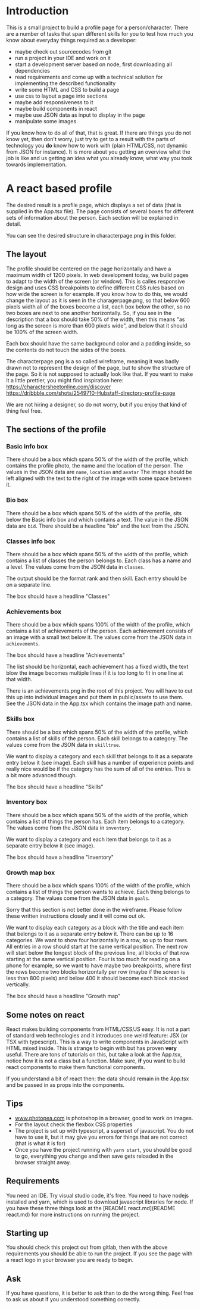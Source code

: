 # Introduction

This is a small project to build a profile page for a person/character. There are a number of tasks that span different skills for you to test how much you know about everyday things required as a developer:
- maybe check out sourcecodes from git
- run a project in your IDE and work on it
- start a development server based on node, first downloading all dependencies
- read requirements and come up with a technical solution for implementing the described functionality
- write some HTML and CSS to build a page
- use css to layout a page into sections
- maybe add responsiveness to it
- maybe build components in react
- maybe use JSON data as input to display in the page
- manipulate some images

If you know how to do all of that, that is great. If there are things you do not know yet, then don't worry, just try to get to a result with the parts of technology you **do** know how to work with (plain HTML/CSS, not dynamic from JSON for instance). It is more about you getting an overview what the job is like and us getting an idea what you already know, what way you took towards implementation. 

# A react based profile

The desired result is a profile page, which displays a set of data (that is supplied in the App.tsx file). The page consists of several boxes for different sets of information about the person. Each section will be explained in detail.

You can see the desired structure in characterpage.png in this folder.

## The layout
The profile should be centered on the page horizontally and have a maximum width of 1200 pixels. In web development today, we build pages to adapt to the width of the screen (or window). This is calles responsive design and uses CSS breakpoints to define different CSS rules based on how wide the screen is for example. If you know how to do this, we would change the layout as it is seen in the charagerpage.png, so that below 600 pixels width all of the boxes become a list, each box below the other, so no two boxes are next to one another horizontally. So, if you see in the description that a box should take 50% of the width, then this means "as long as the screen is more than 600 pixels wide", and below that it should be 100% of the screen width.

Each box should have the same background color and a padding inside, so the contents do not touch the sides of the boxes.

The characterpage.png is a so called wireframe, meaning it was badly drawn not to represent the design of the page, but to show the structure of the page. So it is not supposed to actually look like that. If you want to make it a little prettier, you might find inspiration here: 
https://charactersheetonline.com/discover    
https://dribbble.com/shots/2549710-Hubstaff-directory-profile-page   

We are not hiring a designer, so do not worry, but if you enjoy that kind of thing feel free.

## The sections of the profile

### Basic info box
There should be a box which spans 50% of the width of the profile, which contains the profile photo, the name and the location of the person. The values in the JSON data are `name`, `location` and `avatar`
The image should be left aligned with the text to the right of the image with some space between it.

### Bio box
There should be a box which spans 50% of the width of the profile, sits below the Basic info box and which contains a text. The value in the JSON data are `bid`.
There should be a headline "bio" and the text from the JSON.

### Classes info box
There should be a box which spans 50% of the width of the profile, which contains a list of classes the person belongs to. Each class has a name and a level. The values come from the JSON data in `classes`.

The output should be the format rank and then skill. Each entry should be on a separate line. 

The box should have a headline "Classes"

### Achievements box
There should be a box which spans 100% of the width of the profile, which contains a list of achievements of the person. Each achievement consists of an image with a small text below it. The values come from the JSON data in `achievements`.

The box should have a headline "Achievements"

The list should be horizontal, each achievement has a fixed width, the text blow the image becomes multiple lines if it is too long to fit in one line at that width. 

There is an achievements.png in the root of this project. You will have to cut this up into individual images and put them in public/assets to use them. See the JSON data in the App.tsx which contains the image path and name. 

### Skills box
There should be a box which spans 50% of the width of the profile, which contains a list of skills of the person. Each skill belongs to a category. The values come from the JSON data in `skilltree`.

We want to display a category and each skill that belongs to it as a separate entry below it (see image). Each skill has a number of experience points and really nice would be if the category has the sum of all of the entries. This is a bit more advanced though. 

The box should have a headline "Skills"

### Inventory box
There should be a box which spans 50% of the width of the profile, which contains a list of things the person has. Each item belongs to a category. The values come from the JSON data in `inventory`.

We want to display a category and each item that belongs to it as a separate entry below it (see image). 

The box should have a headline "Inventory"

### Growth map box
There should be a box which spans 100% of the width of the profile, which contains a list of things the person wants to achieve. Each thing belongs to a category. The values come from the JSON data in `goals`.

Sorry that this section is not better done in the wireframe. Please follow these written instructions closely and it will come out ok.

We want to display each category as a block with the title and each item that belongs to it as a separate entry below it. There can be up to 16 categories. We want to show four horizontally in a row, so up to four rows. All entries in a row should start at the same vertical position. The next row will start below the longest block of the previous line, all blocks of that row starting at the same vertical position. Four is too much for reading on a phone for example, so we want to have maybe two breakpoints, where first the rows become two blocks horizontally per row (maybe if the screen is less than 800 pixels) and below 400 it should become each block stacked vertically.

The box should have a headline "Growth map"

## Some notes on react
React makes building components from HTML/CSS/JS easy. It is not a part of standard web technologies and it introduces one weird feature: JSX (or TSX with typescript). This is a way to write components in JavaScript with HTML mixed inside. This is strange to begin with but has proven **very** useful. There are tons of tutorials on this, but take a look at the App.tsx, notice how it is not a class but a function. Make sure, __if__ you want to build react components to make them functional components.

If you understand a bit of react then: the data should remain in the App.tsx and be passed in as props into the components. 

## Tips
- www.photopea.com is photoshop in a browser, good to work on images.
- For the layout check the flexbox CSS properties
- The project is set up with typescript, a superset of javascript. You do not have to use it, but it may give you errors for things that are not correct (that is what it is for)
- Once you have the project running with `yarn start`, you should be good to go, everything you change and then save gets reloaded in the browser straight away. 

## Requirements
You need an IDE. Try visual studio code, it's free. You need to have nodejs installed and yarn, which is used to download javascript libraries for node. If you have these three things look at the [README react.md](README react.md) for more instructions on running the project.

## Starting up
You should check this project out from gitlab, then with the above requirements you should be able to run the project. If you see the page with a react logo in your browser you are ready to begin. 

## Ask
If you have questions, it is better to ask than to do the wrong thing. Feel free to ask us about if you understood something correctly. 

